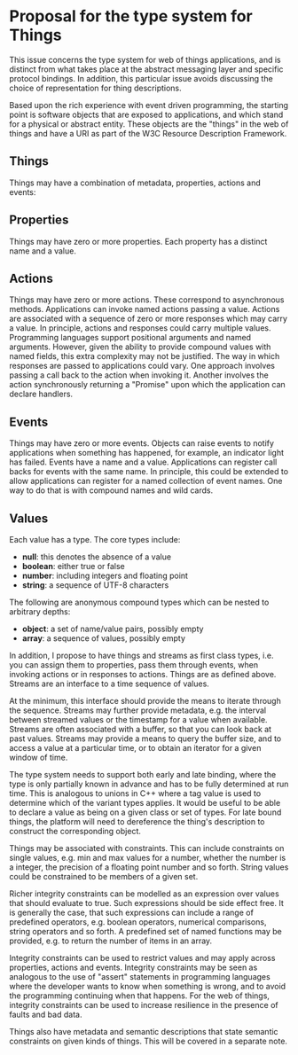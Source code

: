 # Proposal for the type system for Things

This issue concerns the type system for web of things applications, and is distinct from what takes place at the abstract messaging layer and specific protocol bindings. In addition, this particular issue avoids discussing the choice of representation for thing descriptions.

Based upon the rich experience with event driven programming, the starting point is software objects that are exposed to applications, and which stand for a physical or abstract entity. These objects are the "things" in the web of things and have a URI as part of the W3C Resource Description Framework. 

## Things

Things may have a combination of metadata, properties, actions and events:

## Properties

Things may have zero or more properties. Each property has a distinct name and a value. 

## Actions

Things may have zero or more actions. These correspond to asynchronous methods. Applications can invoke named actions passing a value. Actions are associated with a sequence of zero or more responses which may carry a value. In principle, actions and responses could carry multiple values. Programming languages support positional arguments and named arguments.  However, given the ability to provide compound values with named fields, this extra complexity may not be justified.  The way in which responses are passed to applications could vary. One approach involves passing a call back to the action when invoking it. Another involves the action synchronously returning a "Promise" upon which the application can declare handlers.

## Events

Things may have zero or more events. Objects can raise events to notify applications when something has happened, for example, an indicator light has failed.  Events have a name and a value.  Applications can register call backs for events with the same name. In principle, this could be extended to allow applications can register for a named collection of event names. One way to do that is with compound names and wild cards.

## Values

Each value has a type. The core types include:

* **null**: this denotes the absence of a value
* **boolean**: either true or false
* **number**: including integers and floating point
* **string**: a sequence of UTF-8 characters

The following are anonymous compound types which can be nested to arbitrary depths:

* **object**: a set of name/value pairs, possibly empty
* **array**: a sequence of values, possibly empty

In addition, I propose to have things and streams as first class types, i.e. you can assign them to properties, pass them through events, when invoking actions or in responses to actions. Things are as defined above. Streams are an interface to a time sequence of values. 

At the minimum, this interface should provide the means to iterate through the sequence. Streams may further provide metadata, e.g. the interval between streamed values or the timestamp for a value when available. Streams are often associated with a buffer, so that you can look back at past values. Streams may provide a means to query the buffer size, and to access a value at a particular time, or to obtain an iterator for a given window of time.

The type system needs to support both early and late binding, where the type is only partially known in advance and has to be fully determined at run time. This is analogous to unions in C++ where a tag value is used to determine which of the variant types applies. It would be useful to be able to declare a value as being on a given class or set of types. For late bound things, the platform will need to dereference the thing's description to construct the corresponding object.

Things may be associated with constraints. This can include constraints on single values, e.g. min and max values for a number, whether the number is a integer, the precision of a floating point number and so forth.  String values could be constrained to be members of a given set.

Richer integrity constraints can be modelled as an expression over values that should evaluate to true. Such expressions should be side effect free.  It is generally the case, that such expressions can include a range of predefined operators, e.g. boolean operators, numerical comparisons, string operators and so forth. A predefined set of named functions may be provided, e.g. to return the number of items in an array.

Integrity constraints can be used to restrict values and may apply across properties, actions and events.  Integrity constraints may be seen as analogous to the use of "assert" statements in programming languages where the developer wants to know when something is wrong, and to avoid the programming continuing when that happens. For the web of things, integrity constraints can be used to increase resilience in the presence of faults and bad data.

Things also have metadata and semantic descriptions that state semantic constraints on given kinds of things. This will be covered in a separate note.

